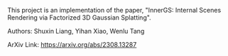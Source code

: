 This project is an implementation of the paper, "InnerGS: Internal Scenes Rendering via Factorized 3D Gaussian Splatting".

Authors: Shuxin Liang, Yihan Xiao, Wenlu Tang

ArXiv Link: https://arxiv.org/abs/2308.13287
